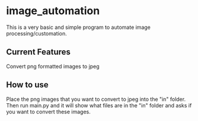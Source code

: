 # image_automation

This is a very basic and simple program to automate image processing/customation.

## Current Features
Convert png formatted images to jpeg

## How to use
Place the png images that you want to convert to jpeg into the "in" folder.
Then run main.py and it will show what files are in the "in" folder and asks if you want to convert these images.
